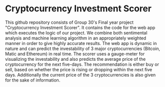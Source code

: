 # Cryptocurrency Investment Scorer
This github repository consists of Group 30's Final year project "Cryptocurrency Investment Scorer".
It contains the code for the web app which executes the logic of our project.
We combine both sentimental analysis and machine learning algorithm in an appropriately weighted manner in order to give highly accurate results.
The web app is dynamic in nature and can predict the investability of 3 major cryptocurrencies (Bitcoin, Matic and Ethereum) in real time.
The scorer uses a gauge-meter for visualizing the investability and also predicts the average price of the cryptocurrency for the next five-days.
The recommendation is either buy or sell, based on whether the price is rising or dropping within the next five days.
Additionally the current price of the 3 cryptocurrencies is also given for the sake of information.

